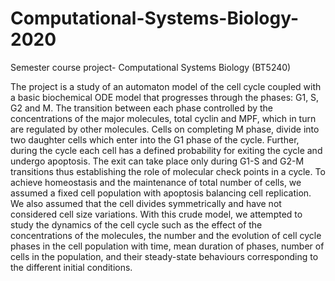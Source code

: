 # Computational-Systems-Biology-2020
Semester course project- Computational Systems Biology (BT5240)

The project is a study of an automaton model of the cell cycle coupled with a basic biochemical ODE model that progresses through the phases: G1, S, G2 and M. The transition between each phase controlled by the concentrations of the major molecules, total cyclin and MPF, which in turn are regulated by other molecules.
Cells on completing M phase, divide into two daughter cells which enter into the G1 phase of the cycle. Further, during the cycle each cell has a defined probability for exiting the cycle and undergo apoptosis. The exit can take place only during G1-S and G2-M transitions thus establishing the role of molecular check points in a cycle.
To achieve homeostasis and the maintenance of total number of cells, we assumed a fixed cell population with apoptosis balancing cell replication. We also assumed that the cell divides symmetrically and have not considered cell size variations.
With this crude model, we attempted to study the dynamics of the cell cycle such as the effect of the concentrations of the molecules, the number and the evolution of cell cycle phases in the cell population with time, mean duration of phases, number of cells in the population, and their steady-state behaviours corresponding to the different initial conditions.

